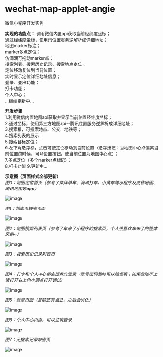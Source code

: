 # wechat-map-applet-angie
微信小程序开发实例


**实现的功能点：**
调用微信内置api获取当前经纬度坐标；  
通过经纬度坐标，使用讯位置服务逆解析成详细地址；  
地图marker标注；  
marker多点定位；  
仿滴滴可拖动marker点；  
搜索列表、搜索历史记录、搜索地点定位；  
定位移动复位到当前位置；  
实时显示定位详细地址信息；  
登录、登出功能；  
打卡功能；  
个人中心；  
...继续更新中...


**开发步骤**  
1.利用微信内置地图api获取并显示当前位置经纬度坐标；  
2.通过坐标，使用第三方地图api--腾讯位置服务逆解析成详细地址；  
3.搜索框，可搜索地点、公交、地铁等；  
4.搜索列表的展示；  
5.搜索目标定位；  
6.左下角悬浮标，点击可使定位移动到当前位置（悬浮按钮：当地图中心点偏离当前位置的时候，可以设置按钮，使当前位置为地图中心点）；  
7.多点定位（多个marker点标记）；  
8.打卡功能
9.更新中...


**示意图（页面样式全部更新）**  
*图0：地图定位首页（参考了摩拜单车、滴滴打车、小黄车等小程序及高德地图、腾讯地图等app）*  

![image](https://github.com/vedaAngie/wechat-map-applet-angie/blob/master/images/example0.png)  


*图1：搜索页缺省页面*  

![image](https://github.com/vedaAngie/wechat-map-applet-angie/blob/master/images/example1.png)
  
  
*图2：地图搜索列表页（参考了车来了小程序的搜索页，个人很喜欢车来了的整体风格~）*  

![image](https://github.com/vedaAngie/wechat-map-applet-angie/blob/master/images/example2.png)


*图3：搜索历史记录列表页*  

![image](https://github.com/vedaAngie/wechat-map-applet-angie/blob/master/images/example3.png)


*图4：打卡和个人中心都会提示先登录（账号密码暂时可以随便填；如果登陆不上请打开右上角小圆点打开调试）*  

![image](https://github.com/vedaAngie/wechat-map-applet-angie/blob/master/images/example4.png)


*图5：登录页面（目前还有点丑，之后会优化）*  

![image](https://github.com/vedaAngie/wechat-map-applet-angie/blob/master/images/example5.png)


*图6：个人中心页面，可以注销登录*  

![image](https://github.com/vedaAngie/wechat-map-applet-angie/blob/master/images/example6.png)


*图7：无搜索记录缺省页*  

![image](https://github.com/vedaAngie/wechat-map-applet-angie/blob/master/images/example7.png)


